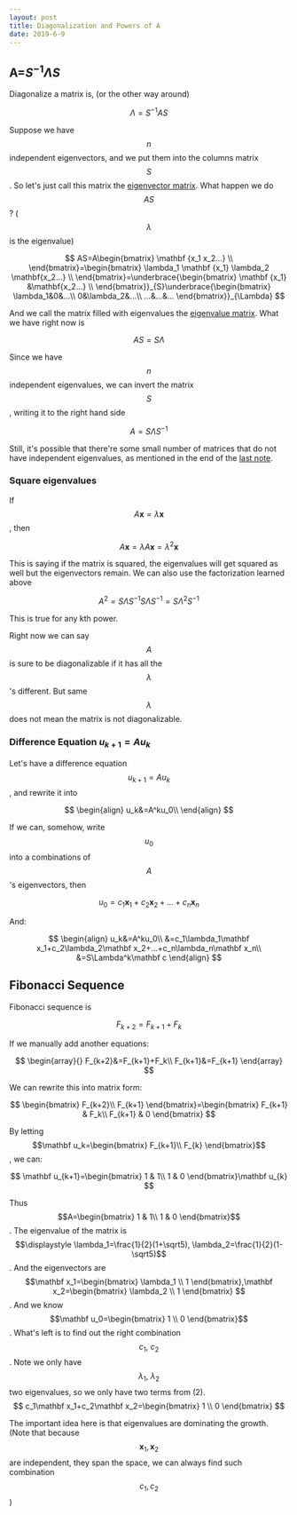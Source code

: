 ```yaml
---
layout: post
title: Diagonalization and Powers of A
date: 2019-6-9
---
```


## A=$S^{-1}\Lambda S$

Diagonalize a matrix is, (or the other way around)

$$
\Lambda=S^{-1}AS\tag{1}
$$

Suppose we have $$n$$ independent eigenvectors, and we put them into the columns matrix $$S$$. So let's just call this matrix the <u>eigenvector matrix</u>. What happen we do $$AS$$? ($$\lambda$$ is the eigenvalue)

$$
AS=A\begin{bmatrix}
\mathbf {x_1 x_2...} \\  
\end{bmatrix}=\begin{bmatrix}
\lambda_1 \mathbf {x_1} \lambda_2 \mathbf{x_2...} \\  
\end{bmatrix}=\underbrace{\begin{bmatrix}
\mathbf {x_1} &\mathbf{x_2...} \\  
\end{bmatrix}}_{S}\underbrace{\begin{bmatrix}
\lambda_1&0&...\\ 
0&\lambda_2&...\\
...&...&...
\end{bmatrix}}_{\Lambda}
$$

And we call the matrix filled with eigenvalues the <u>eigenvalue matrix</u>. What we have right now is 

$$
AS=S\Lambda
$$

Since we have $$n$$ independent eigenvalues, we can invert the matrix $$S$$, writing it to the right hand side 

$$
A=S\Lambda S^{-1}
$$

Still, it's possible that there're some small number of matrices that do not have independent eigenvalues, as mentioned in the end of the [last note](./21_eigenvalues_and_eigenvectors.md). 



### Square eigenvalues

If $$A\mathbf x=\lambda\mathbf x$$, then 

$$
A\mathbf x=\lambda A\mathbf x=\lambda^2\mathbf x
$$

This is saying if the matrix is squared, the eigenvalues will get squared as well but the eigenvectors remain. We can also use the factorization learned above

$$
A^2=S\Lambda S^{-1}S\Lambda S^{-1}=S\Lambda^2 S^{-1}
$$

This is true for any kth power. 

Right now we can say $$A$$ is sure to be diagonalizable if it has all the $$\lambda$$'s different. But same $$\lambda$$ does not mean the matrix is not diagonalizable. 



### Difference Equation $u_{k+1}=Au_k$

Let's have a difference equation $$u_{k+1}=Au_k$$, and rewrite it into

$$
\begin{align}
u_k&=A^ku_0\\
\end{align}
$$

If we can, somehow, write $$u_0$$ into a combinations of $$A$$'s eigenvectors, then 

$$
u_0=c_1\mathbf x_1+c_2\mathbf x_2+...+c_n\mathbf x_n\tag{2}
$$

And:

$$
\begin{align}
u_k&=A^ku_0\\
&=c_1\lambda_1\mathbf x_1+c_2\lambda_2\mathbf x_2+...+c_n\lambda_n\mathbf x_n\\
&=S\Lambda^k\mathbf c
\end{align}
$$

## Fibonacci Sequence 

Fibonacci sequence is 

$$
F_{k+2}=F_{k+1}+F_k
$$

If we manually add another equations:

$$
\begin{array}{}
F_{k+2}&=F_{k+1}+F_k\\
F_{k+1}&=F_{k+1}
\end{array}
$$

We can rewrite this into matrix form:

$$
\begin{bmatrix}
F_{k+2}\\
F_{k+1}
\end{bmatrix}=\begin{bmatrix}
F_{k+1} & F_k\\
F_{k+1} & 0
\end{bmatrix}
$$

By letting $$\mathbf u_k=\begin{bmatrix}
F_{k+1}\\
F_{k}
\end{bmatrix}$$, we can:

$$
\mathbf u_{k+1}=\begin{bmatrix}
1 & 1\\
1 & 0
\end{bmatrix}\mathbf u_{k}
$$

Thus $$A=\begin{bmatrix}
1 & 1\\
1 & 0
\end{bmatrix}$$. The eigenvalue of the matrix is $$\displaystyle \lambda_1=\frac{1}{2}(1+\sqrt5), \lambda_2=\frac{1}{2}(1-\sqrt5)$$. And the eigenvectors are $$\mathbf x_1=\begin{bmatrix}
\lambda_1 \\
 1
\end{bmatrix},\mathbf x_2=\begin{bmatrix}
\lambda_2 \\
 1
\end{bmatrix} $$.  And we know $$\mathbf u_0=\begin{bmatrix}
1 \\
0
\end{bmatrix}$$. What's left is to find out the right combination $$c_1,\ c_2$$. Note we only have $$\lambda_1,\ \lambda_2$$ two eigenvalues, so we only have two terms from (2). 
$$
c_1\mathbf x_1+c_2\mathbf x_2=\begin{bmatrix}
1 \\
0
\end{bmatrix}
$$

The important idea here is that eigenvalues are dominating the growth. (Note that because $$\mathbf x_1,\mathbf x_2$$ are independent, they span the space, we can always find such combination $$c_1,c_2$$)

